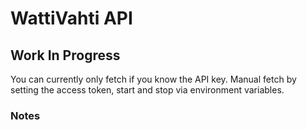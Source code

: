 # WattiVahti API

## Work In Progress

You can currently only fetch if you know the API key. Manual fetch by setting the access token, start and stop via environment variables.


### Notes

